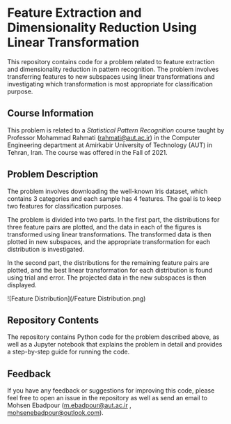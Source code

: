 # Feature Extraction and Dimensionality Reduction Using Linear Transformation 

This repository contains code for a problem related to feature extraction and dimensionality reduction in pattern recognition. The problem involves transferring features to new subspaces using linear transformations and investigating which transformation is most appropriate for classification purpose.

## Course Information

This problem is related to a *Statistical Pattern Recognition* course taught by Professor Mohammad Rahmati (<rahmati@aut.ac.ir>) in the Computer Engineering department at Amirkabir University of Technology (AUT) in Tehran, Iran. The course was offered in the Fall of 2021.

## Problem Description

The problem involves downloading the well-known Iris dataset, which contains 3 categories and each sample has 4 features. The goal is to keep two features for classification purposes.

The problem is divided into two parts. In the first part, the distributions for three feature pairs are plotted, and the data in each of the figures is transformed using linear transformations. The transformed data is then plotted in new subspaces, and the appropriate transformation for each distribution is investigated.

In the second part, the distributions for the remaining feature pairs are plotted, and the best linear transformation for each distribution is found using trial and error. The projected data in the new subspaces is then displayed.

![Feature Distribution](/Feature Distribution.png)

## Repository Contents

The repository contains Python code for the problem described above, as well as a Jupyter notebook that explains the problem in detail and provides a step-by-step guide for running the code.

## Feedback

If you have any feedback or suggestions for improving this code, please feel free to open an issue in the repository as well as send an email to Mohsen Ebadpour (<m.ebadpour@aut.ac.ir> , <mohsenebadpour@outlook.com>).

